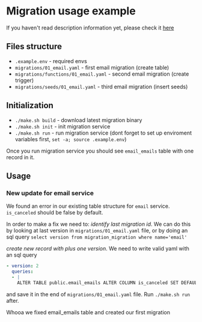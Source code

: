 # Migration usage example
If you haven't read description information yet, please check it [here](../#database-migration-service)

## Files structure
- `.example.env` - required envs
- `migrations/01_email.yaml` - first email migration (create table)
- `migrations/functions/01_email.yaml` - second email migration (create trigger)
- `migrations/seeds/01_email.yaml` - third email migration (insert seeds)

## Initialization
- `./make.sh build` - download latest migration binary
- `./make.sh init` - init migration service
- `./make.sh run` - run migration service (dont forget to set up enviroment variables first, `set -a; source .example.env`)

Once you run migration service you should see `email_emails` table with one record in it.

## Usage

### New update for email service
We found an error in our existing table structure for `email` service.
`is_canceled` should be false by default.

In order to make a fix we need to:
*identify last migration id*. We can do this by looking at last version in `migrations/01_email.yaml` file, or by doing an sql query `select version from migration_migration where name='email'`

*create new record with plus one version*. We need to write valid yaml with an sql query
```yaml
- version: 2
  queries:
  - |
    ALTER TABLE public.email_emails ALTER COLUMN is_canceled SET DEFAULT false;
```
and save it in the end of `migrations/01_email.yaml` file. Run `./make.sh run` after.

Whooa we fixed email_emails table and created our first migration
